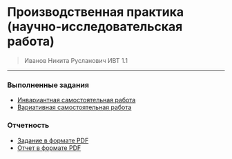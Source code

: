 # Производственная практика (научно-исследовательская работа)
> Иванов Никита Русланович ИВТ 1.1
 ---

### Выполненные задания
- [Инвариантная самостоятельная работа]()
- [Вариативная самостоятельная работа]()

### Отчетность
- [Задание в формате PDF](https://github.com/XtulenchikX/practiceDec2024/blob/main/%D0%9E%D1%82%D1%87%D0%B5%D1%82%D0%BD%D0%BE%D1%81%D1%82%D1%8C/01_%D0%97%D0%B0%D0%B4%D0%B0%D0%BD%D0%B8%D0%B5_%D0%BD%D0%B0_%D0%BF%D1%80%D0%B0%D0%BA%D1%82%D0%B8%D0%BA%D1%83_%D0%A1%D1%82%D0%B5%D1%86%D1%83%D0%BA_1%D0%B3%D1%80.2%D0%BF.%D0%B3%D1%80..pdf)
- [Отчет в формате PDF](https://github.com/XtulenchikX/practiceDec2024/blob/main/%D0%9E%D1%82%D1%87%D0%B5%D1%82%D0%BD%D0%BE%D1%81%D1%82%D1%8C/02_%D0%9E%D1%82%D1%87%D0%B5%D1%82_%D0%BF%D0%BE_%D0%BF%D1%80%D0%B0%D0%BA%D1%82%D0%B8%D0%BA%D0%B5_%D0%A1%D1%82%D0%B5%D1%86%D1%83%D0%BA_1%D0%B3%D1%80.2%D0%BF.%D0%B3%D1%80..pdf)
